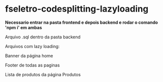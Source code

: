 <h1>fseletro-codesplitting-lazyloading</h1>

<strong>
Necessario entrar na pasta frontend e depois backend e rodar o comando 'npm i' em ambas
</strong>

<p>
Arquivo .sql dentro da pasta backend
</p>

<p>Arquivos com lazy loading:</p>
<p>Banner da página home</p>
<p>Footer de todas as paginas</p>
<p>Lista de produtos da página Produtos</p>